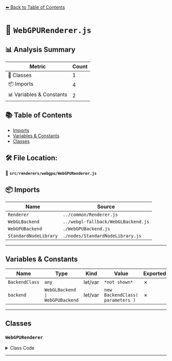 [⬅️ Back to Table of Contents](../../../index.md)

# 📄 `WebGPURenderer.js`

## 📊 Analysis Summary

| Metric | Count |
|--------|-------|
| 🧱 Classes | 1 |
| 📦 Imports | 4 |
| 📊 Variables & Constants | 2 |

## 📚 Table of Contents

- [Imports](#imports)
- [Variables & Constants](#variables-constants)
- [Classes](#classes)

## 🛠️ File Location:
📂 **`src/renderers/webgpu/WebGPURenderer.js`**

## 📦 Imports

| Name | Source |
|------|--------|
| `Renderer` | `../common/Renderer.js` |
| `WebGLBackend` | `../webgl-fallback/WebGLBackend.js` |
| `WebGPUBackend` | `./WebGPUBackend.js` |
| `StandardNodeLibrary` | `./nodes/StandardNodeLibrary.js` |


---

## Variables & Constants

| Name | Type | Kind | Value | Exported |
|------|------|------|-------|----------|
| `BackendClass` | `any` | let/var | `*not shown*` | ✗ |
| `backend` | `WebGLBackend \| WebGPUBackend` | let/var | `new BackendClass( parameters )` | ✗ |


---

## Classes

### `WebGPURenderer`

<details><summary>Class Code</summary>

```ts
class WebGPURenderer extends Renderer {

	/**
	 * WebGPURenderer options.
	 *
	 * @typedef {Object} WebGPURenderer~Options
	 * @property {boolean} [logarithmicDepthBuffer=false] - Whether logarithmic depth buffer is enabled or not.
	 * @property {boolean} [alpha=true] - Whether the default framebuffer (which represents the final contents of the canvas) should be transparent or opaque.
	 * @property {boolean} [depth=true] - Whether the default framebuffer should have a depth buffer or not.
	 * @property {boolean} [stencil=false] - Whether the default framebuffer should have a stencil buffer or not.
	 * @property {boolean} [antialias=false] - Whether MSAA as the default anti-aliasing should be enabled or not.
	 * @property {number} [samples=0] - When `antialias` is `true`, `4` samples are used by default. Set this parameter to any other integer value than 0 to overwrite the default.
	 * @property {boolean} [forceWebGL=false] - If set to `true`, the renderer uses a WebGL 2 backend no matter if WebGPU is supported or not.
	 * @property {boolean} [multiview=false] - If set to `true`, the renderer will use multiview during WebXR rendering if supported.
	 * @property {number} [outputType=undefined] - Texture type for output to canvas. By default, device's preferred format is used; other formats may incur overhead.
	 * @property {number} [colorBufferType=HalfFloatType] - Defines the type of color buffers. The default `HalfFloatType` is recommend for best
	 * quality. To save memory and bandwidth, `UnsignedByteType` might be used. This will reduce rendering quality though.
	 */

	/**
	 * Constructs a new WebGPU renderer.
	 *
	 * @param {WebGPURenderer~Options} [parameters] - The configuration parameter.
	 */
	constructor( parameters = {} ) {

		let BackendClass;

		if ( parameters.forceWebGL ) {

			BackendClass = WebGLBackend;

		} else {

			BackendClass = WebGPUBackend;

			parameters.getFallback = () => {

				console.warn( 'THREE.WebGPURenderer: WebGPU is not available, running under WebGL2 backend.' );

				return new WebGLBackend( parameters );

			};

		}

		const backend = new BackendClass( parameters );

		//super( new Proxy( backend, debugHandler ) );
		super( backend, parameters );

		/**
		 * The generic default value is overwritten with the
		 * standard node library for type mapping.
		 *
		 * @type {StandardNodeLibrary}
		 */
		this.library = new StandardNodeLibrary();

		/**
		 * This flag can be used for type testing.
		 *
		 * @type {boolean}
		 * @readonly
		 * @default true
		 */
		this.isWebGPURenderer = true;

		if ( typeof __THREE_DEVTOOLS__ !== 'undefined' ) {

			__THREE_DEVTOOLS__.dispatchEvent( new CustomEvent( 'observe', { detail: this } ) );

		}

	}

}
```
</details>


---